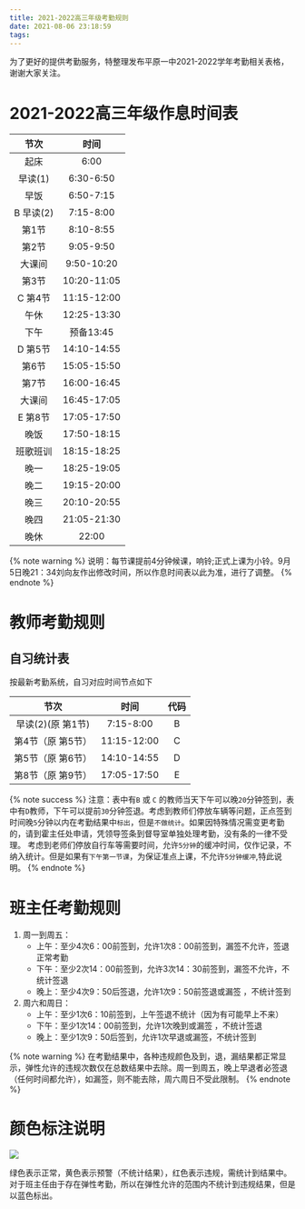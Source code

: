 ```yaml
---
title: 2021-2022高三年级考勤规则
date: 2021-08-06 23:18:59
tags:
---
```


为了更好的提供考勤服务，特整理发布平原一中2021-2022学年考勤相关表格，谢谢大家关注。

<!--more-->

# 2021-2022高三年级作息时间表

|节次|时间|
|:--:|:--:|
|起床|6:00|
|早读(1)|6:30-6:50|
|早饭|6:50-7:15|
|B  早读(2)|7:15-8:00|
|第1节|8:10-8:55|
|第2节|9:05-9:50|
|大课间|9:50-10:20|
|第3节|10:20-11:05|
|C  第4节|11:15-12:00|
|午休|12:25-13:30|
|下午|预备13:45|
|D  第5节|14:10-14:55|
|第6节|15:05-15:50|
|第7节|16:00-16:45|
|大课间|16:45-17:05|
|E  第8节|17:05-17:50|
|晚饭|17:50-18:15|
|班歌班训|18:15-18:25|
|晚一|18:25-19:05|
|晚二|19:15-20:00|
|晚三|20:10-20:55|
|晚四|21:05-21:30|
|晚休|22:00|

{% note warning %}
说明：每节课提前4分钟候课，响铃;正式上课为小铃。9月5日晚21：34刘向友作出修改时间，所以作息时间表以此为准，进行了调整。
{% endnote %}

# 教师考勤规则

## 自习统计表

按最新考勤系统，自习对应时间节点如下

|节次|时间|代码|
|:--:|:--:|:--:|
|早读(2)(原 第1节)|7:15-8:00|B|
|第4节（原 第5节）|11:15-12:00|C|
|第5节（原 第6节）|14:10-14:55|D|
|第8节（原 第9节）|17:05-17:50|E|

{% note success %}
注意：表中有`B` 或 `C` 的教师当天下午可以晚`20`分钟签到，表中有`D`教师，下午可以提前`30`分钟签退。考虑到教师们停放车辆等问题，正点签到时间晚`5`分钟以内在考勤结果中`标出`，但是`不做统计`。如果因特殊情况需变更考勤的，请到霍主任处申请，凭领导签条到督导室单独处理考勤，没有条的一律不受理。
考虑到老师们停放自行车等需要时间，允许`5分钟`的缓冲时间，仅作记录，不纳入统计。但是如果有`下午第一节课`，为保证准点上课，不允许`5分钟缓冲`,特此说明。
{% endnote %}

# 班主任考勤规则
1. 周一到周五：
   + 上午：至少4次6：00前签到，允许1次8：00前签到，漏签不允许，签退正常考勤
   + 下午：至少2次14：00前签到，允许3次14：30前签到，漏签不允许，不统计签退
   + 晚上：至少4次9：50后签退，允许1次9：50前签退或漏签 ，不统计签到
2. 周六和周日：
   + 上午：至少1次6：10前签到，上午签退不统计（因为有可能早上不来）
   + 下午：至少1次14：00前签到，允许1次晚到或漏签 ，不统计签退
   + 晚上：至少1次9：50后签到，允许1次早退或漏签，不统计签到

{% note warning %}
在考勤结果中，各种违规颜色及到，退，漏结果都正常显示，弹性允许的违规次数仅在总数结果中去除。周一到周五，晚上早退者必签退（任何时间都允许），如漏签，则不能去除，周六周日不受此限制。
{% endnote %}

# 颜色标注说明

![](/Picture/kqyb.jpg "")

绿色表示正常，黄色表示预警（不统计结果），红色表示违规，需统计到结果中。对于班主任由于存在弹性考勤，所以在弹性允许的范围内不统计到违规结果，但是以蓝色标出。
